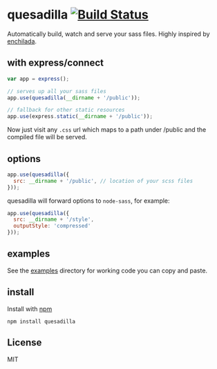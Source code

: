 # quesadilla [![Build Status](https://travis-ci.org/seedalpha/quesadilla.svg)](https://travis-ci.org/seedalpha/quesadilla)

Automatically build, watch and serve your sass files. Highly inspired by [enchilada](https://github.com/defunctzombie/node-enchilada).

## with express/connect

```javascript
var app = express();

// serves up all your sass files
app.use(quesadilla(__dirname + '/public'));

// fallback for other static resources
app.use(express.static(__dirname + '/public'));
```

Now just visit any ```.css``` url which maps to a path under /public and the compiled file will be served.

## options

```javascript
app.use(quesadilla({
  src: __dirname + '/public', // location of your scss files
}));
```

quesadilla will forward options to `node-sass`, for example:

```javascript
app.use(quesadilla({
  src: __dirname + '/style',
  outputStyle: 'compressed'
}));
```

## examples

See the [examples](examples) directory for working code you can copy and paste.

## install

Install with [npm](https://npmjs.org)

```shell
npm install quesadilla
```

## License

MIT
